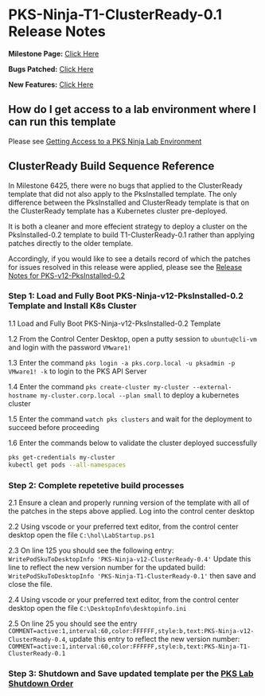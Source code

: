# PKS-Ninja-T1-ClusterReady-0.1 Release Notes

**Milestone Page:** [Click Here](https://github.com/CNA-Tech/PKS-Ninja/milestone/1)

**Bugs Patched:** [Click Here](https://github.com/CNA-Tech/PKS-Ninja/issues?utf8=%E2%9C%93&q=label%3AAppliesTo%2FvAppTemplate%2Fv12-ClusterReady-0.4++milestone%3AMilestone6425+)

**New Features:** [Click Here](https://github.com/CNA-Tech/PKS-Ninja/issues?utf8=%E2%9C%93&q=label:enhancement/newFeature+label:AppliesTo/vAppTemplate/v12-ClusterReady++milestone:Milestone6425)

## How do I get access to a lab environment where I can run this template

Please see [Getting Access to a PKS Ninja Lab Environment](https://github.com/CNA-Tech/PKS-Ninja/tree/Pks1.4/Courses/GetLabAccess-LA8528)

## ClusterReady Build Sequence Reference

In Milestone 6425, there were no bugs that applied to the ClusterReady template that did not also apply to the PksInstalled template. The only difference between the PksInstalled and ClusterReady template is that on the ClusterReady template has a Kubernetes cluster pre-deployed.

It is both a cleaner and more effecient strategy to deploy a cluster on the PksInstalled-0.2 template to build T1-ClusterReady-0.1 rather than applying patches directly to the older template. 

Accordingly, if you would like to see a details record of which the patches for issues resolved in this release were applied, please see the [Release Notes for PKS-v12-PksInstalled-0.2]()

### Step 1: Load and Fully Boot PKS-Ninja-v12-PksInstalled-0.2 Template and Install K8s Cluster

1.1 Load and Fully Boot PKS-Ninja-v12-PksInstalled-0.2 Template

1.2 From the Control Center Desktop, open a putty session to `ubuntu@cli-vm` and login with the password `VMware1!`

1.3 Enter the command `pks login -a pks.corp.local -u pksadmin -p VMware1! -k` to login to the PKS API Server

1.4 Enter the command `pks create-cluster my-cluster --external-hostname my-cluster.corp.local --plan small` to deploy a kubernetes cluster

1.5 Enter the command `watch pks clusters` and wait for the deployment to succeed before proceeding

1.6 Enter the commands below to validate the cluster deployed successfully

```bash
pks get-credentials my-cluster
kubectl get pods --all-namespaces
```

### Step 2: Complete repetetive build processes

2.1 Ensure a clean and properly running version of the template with all of the patches in the steps above applied. Log into the control center desktop

2.2 Using vscode or your preferred text editor, from the control center desktop open the file `C:\hol\LabStartup.ps1`

2.3 On line 125 you should see the following entry: `WritePodSkuToDesktopInfo 'PKS-Ninja-v12-ClusterReady-0.4'` Update this line to reflect the new version number for the updated build: `WritePodSkuToDesktopInfo 'PKS-Ninja-T1-ClusterReady-0.1'` then save and close the file. 

2.4 Using vscode or your preferred text editor, from the control center desktop open the file `C:\DesktopInfo\desktopinfo.ini`

2.5 On line 25 you should see the entry `COMMENT=active:1,interval:60,color:FFFFFF,style:b,text:PKS-Ninja-v12-ClusterReady-0.4`, update this entry to reflect the new version number: `COMMENT=active:1,interval:60,color:FFFFFF,style:b,text:PKS-Ninja-T1-ClusterReady-0.1`

### Step 3: Shutdown and Save updated template per the [PKS Lab Shutdown Order](https://confluence.eng.vmware.com/display/CNA/OneCloud+PKS+Lab+Startup+Optmization#OneCloudPKSLabStartupOptmization-PksLabShutdownOrder)